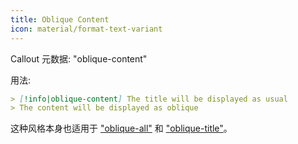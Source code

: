 ```yaml
---
title: Oblique Content
icon: material/format-text-variant
---
```


Callout 元数据: "oblique-content"

用法:

```md
> [!info|oblique-content] The title will be displayed as usual
> The content will be displayed as oblique
```

这种风格本身也适用于 ["oblique-all"](../combined-styling/page-19.md) 和 ["oblique-title"](../title-styling/page-19.md)。
